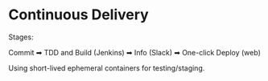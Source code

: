 # Continuous Delivery

Stages:

Commit ➡︎ TDD and Build (Jenkins) ➡︎ Info (Slack) ➡︎ One-click Deploy (web)

Using short-lived ephemeral containers for testing/staging.